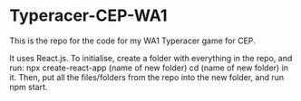 # Typeracer-CEP-WA1
This is the repo for the code for my WA1 Typeracer game for CEP.

It uses React.js. To initialise, create a folder with everything in the repo, and run: npx create-react-app (name of new folder)
cd (name of new folder)
in it. Then, put all the files/folders from the repo into the new folder, and run npm start.

